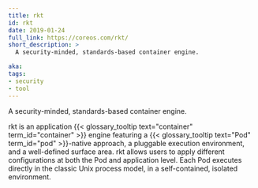 ```yaml
---
title: rkt
id: rkt
date: 2019-01-24
full_link: https://coreos.com/rkt/
short_description: >
  A security-minded, standards-based container engine.

aka: 
tags:
- security
- tool
---
```

 A security-minded, standards-based container engine.

<!--more--> 

rkt is an application {{< glossary_tooltip text="container" term_id="container" >}} engine featuring a {{< glossary_tooltip text="Pod" term_id="pod" >}}-native approach, a pluggable execution environment, and a well-defined surface area. rkt allows users to apply different configurations at both the Pod and application level. Each Pod executes directly in the classic Unix process model, in a self-contained, isolated environment.
